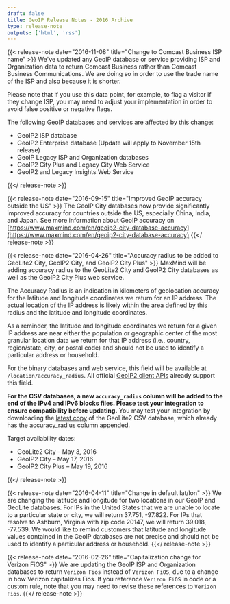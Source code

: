 ```yaml
---
draft: false
title: GeoIP Release Notes - 2016 Archive
type: release-note
outputs: ['html', 'rss']
---
```


{{< release-note date="2016-11-08" title="Change to Comcast Business ISP name" >}}
We've updated any GeoIP database or service providing ISP and Organization data
to return Comcast Business rather than Comcast Business Communications. We are
doing so in order to use the trade name of the ISP and also because it is
shorter.

Please note that if you use this data point, for example, to flag a visitor if
they change ISP, you may need to adjust your implementation in order to avoid
false positive or negative flags.

The following GeoIP databases and services are affected by this change:

- GeoIP2 ISP database
- GeoIP2 Enterprise database (Update will apply to November 15th release)
- GeoIP Legacy ISP and Organization databases
- GeoIP2 City Plus and Legacy City Web Service
- GeoIP2 and Legacy Insights Web Service

{{</ release-note >}}

{{< release-note date="2016-09-15" title="Improved GeoIP accuracy outside the US" >}}
The GeoIP City databases now provide significantly improved accuracy for
countries outside the US, especially China, India, and Japan. See more
information about GeoIP accuracy on
[https://www.maxmind.com/en/geoip2-city-database-accuracy](https://www.maxmind.com/en/geoip2-city-database-accuracy)
{{</ release-note >}}

{{< release-note date="2016-04-26" title="Accuracy radius to be added to GeoLite2 City, GeoIP2 City, and GeoIP2 City Plus" >}}
MaxMind will be adding accuracy radius to the GeoLite2 City and GeoIP2 City
databases as well as the GeoIP2 City Plus web service.

The Accuracy Radius is an indication in kilometers of geolocation accuracy for
the latitude and longitude coordinates we return for an IP address. The actual
location of the IP address is likely within the area defined by this radius and
the latitude and longitude coordinates.

As a reminder, the latitude and longitude coordinates we return for a given IP
address are near either the population or geographic center of the most granular
location data we return for that IP address (i.e., country, region/state, city,
or postal code) and should not be used to identify a particular address or
household.

For the binary databases and web service, this field will be available at
`/location/accuracy_radius`. All official
[GeoIP2 client APIs](/geoip/geolocate-an-ip/databases/#official-maxmind-client-apis)
already support this field.

**For the CSV databases, a new `accuracy_radius` column will be added to the end
of the IPv4 and IPv6 blocks files. Please test your integration to ensure
compatibility before updating.** You may test your integration by downloading
the [latest copy](/geoip/geoip2/geolite2/) of the GeoLite2 CSV database, which
already has the accuracy_radius column appended.

Target availability dates:

- GeoLite2 City – May 3, 2016
- GeoIP2 City – May 17, 2016
- GeoIP2 City Plus – May 19, 2016

{{</ release-note >}}

{{< release-note date="2016-04-11" title="Change in default lat/lon" >}}
We are changing the latitude and longitude for two locations in our GeoIP and
GeoLite databases. For IPs in the United States that we are unable to locate to
a particular state or city, we will return 37.751, -97.822. For IPs that
resolve to Ashburn, Virginia with zip code 20147, we will return 39.018,
-77.539. We would like to remind customers that latitude and longitude values
contained in the GeoIP databases are not precise and should not be used to
identify a particular address or household.
{{</ release-note >}}

{{< release-note date="2016-02-26" title="Capitalization change for Verizon FiOS" >}}
We are updating the GeoIP ISP and Organization databases to return `Verizon
Fios` instead of `Verizon FiOS`, due to a change in how Verizon capitalizes
Fios. If you reference `Verizon FiOS` in code or a custom rule, note that you
may need to revise these references to `Verizon Fios`.
{{</ release-note >}}
